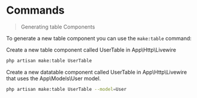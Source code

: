# Commands
> Generating table Components

To generate a new table component you can use the `make:table` command:

Create a new table component called UserTable in App\Http\Livewire
```bash
php artisan make:table UserTable
```

Create a new datatable component called UserTable in App\Http\Livewire that uses the App\Models\User model.
```bash
php artisan make:table UserTable --model=User
```
